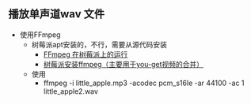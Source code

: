 ## 播放单声道wav 文件

- 使用FFmpeg
    - 树莓派apt安装的，不行，需要从源代码安装
        - [FFmpeg 在树莓派上的运行](http://blog.csdn.net/applelppa/article/details/25655335)
        - [树莓派安装ffmpeg（主要用于you-get视频的合并）](https://aoenian.github.io/2016/12/01/installFfmpegOnRasp/)
    - 使用
        - ffmpeg -i little_apple.mp3 -acodec pcm_s16le -ar 44100 -ac 1 little_apple2.wav
